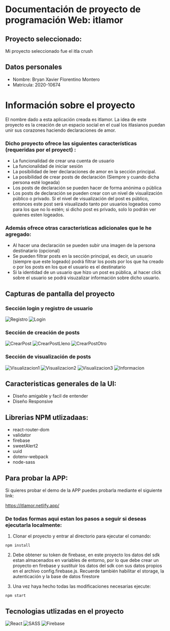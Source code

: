 # Documentación de proyecto de programación Web: itlamor

## Proyecto seleccionado:

Mi proyecto seleccionado fue el itla crush

## Datos personales

- Nombre: Bryan Xavier Florentino Montero
- Matrícula: 2020-10674

# Información sobre el proyecto

El nombre dado a esta aplicación creada es itlamor. La idea de este proyecto es la creación de un espacio social en el cual los itlasianos puedan unir sus corazones haciendo declaraciones de amor.

### Dicho proyecto ofrece las siguientes características (requeridas por el proyect) :

- La funcionalidad de crear una cuenta de usuario
- La funcionalidad de iniciar sesión
- La posibilidad de leer declaraciones de amor en la sección principal.
- La posibilidad de crear posts de declaración (Siempre y cuando dicha persona esté logeada)
- Los posts de declaración se pueden hacer de forma anónima o pública
- Los posts de declaración se pueden crear con un nivel de visualización público o privado. Si el nivel de visualización del post es público, entonces este post será visualizado tanto por usuarios logeados como para los que no lo estén; si dicho post es privado, solo lo podrán ver quienes esten logeados.


### Además ofrece otras características adicionales que le he agregado:

- Al hacer una declaración se pueden subir una imagen de la persona destinatario (opcional)
- Se pueden filtrar posts en la sección principal, es decir, un usuario (siempre que este logeado) podrá filtrar los posts por los que ha creado o por los posts en los que el usuario es el destinatario
- Si la identidad de un usuario que hizo un post es pública, al hacer click sobre el usuario se podrá visuzalizar información sobre dicho usuario.


## Capturas de pantalla del proyecto

### Sección login y registro de usuario

![Registro](public/assets/img/Para%20Proyecto/CrearUsuario.jpg)
![Login](public/assets/img/Para%20Proyecto/InicioSesion.jpg)

### Sección de creación de posts

![CrearPost](public/assets/img/Para%20Proyecto/CrearPost.jpg)
![CrearPostLleno](public/assets/img/Para%20Proyecto/CrearPostLleno.jpg)
![CrearPostOtro](public/assets/img/Para%20Proyecto/CrearPostOtro.jpg)

### Sección de visualización de posts

![Visualizacion1](public/assets/img/Para%20Proyecto/visualizacoin1.jpg)
![Visualizacion2](public/assets/img/Para%20Proyecto/visualizacion2.jpg)
![Visualizacion3](public/assets/img/Para%20Proyecto/visualizacion3.jpg)
![Informacion](public/assets/img/Para%20Proyecto/VerInfoUsuario.jpg)


## Caracteristicas generales de la UI:

- Diseño amigable y facil de entender
- Diseño Responsive


## Librerias NPM utlizadaas:

- react-router-dom
- validator
- firebase
- sweetAlert2
- uuid
- dotenv-webpack
- node-sass


## Para probar la APP:

Si quieres probar el demo de la APP puedes probarla mediante el siguiente link:

https://itlamor.netlify.app/

### De todas formas aqui estan los pasos a seguir si deseas ejecutarla localmente:

1. Clonar el proyecto y entrar al directorio para ejecutar el comando:

`npm install`

2. Debe obtener su token de firebase, en este proyecto los datos del sdk estan almacenados en variables de entorno, por lo que debe crear un proyecto en firebase y sustituir los datos del sdk con sus datos propios en el archivo config.firebase.js. Recuerde también habilitar el storage, la autenticación y la base de datos firestore

3. Una vez haya hecho todas las modificaciones necesarias ejecute:

`npm start`


## Tecnologias utlizadas en el proyecto

![React](https://img.shields.io/badge/react-%2320232a.svg?style=for-the-badge&logo=react&logoColor=%2361DAFB)
![SASS](https://img.shields.io/badge/SASS-hotpink.svg?style=for-the-badge&logo=SASS&logoColor=white)
![Firebase](https://img.shields.io/badge/Firebase-039BE5?style=for-the-badge&logo=Firebase&logoColor=white)